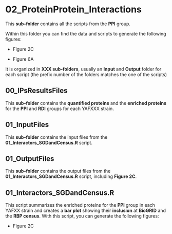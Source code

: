 # 02_ProteinProtein_Interactions

This **sub-folder** contains all the scripts from the **PPI** group. 

Within this folder you can find the data and scripts to generate the following figures:

- Figure 2C

- Figure 6A

It is organized in **XXX sub-folders**, usually an **Input** and **Output** folder for each script (the prefix number of the folders matches the one of the scripts)

## 00_IPsResultsFiles

This **sub-folder** contains the **quantified proteins** and the **enriched proteins** for the **PPI** and **RDI** groups for each YAFXXX strain.

## 01_InputFiles

This **sub-folder** contains the input files from the **01_Interactors_SGDandCensus.R** script.

## 01_OutputFiles

This **sub-folder** contains the output files from the **01_Interactors_SGDandCensus.R** script, including **Figure 2C**.

## 01_Interactors_SGDandCensus.R

This script summarizes the enriched proteins for the **PPI** group in each YAFXX strain and creates a **bar plot** showing their **inclusion** at **BioGRID** and the **RBP census**. With this script, you can generate the following figures:

- Figure 2C
